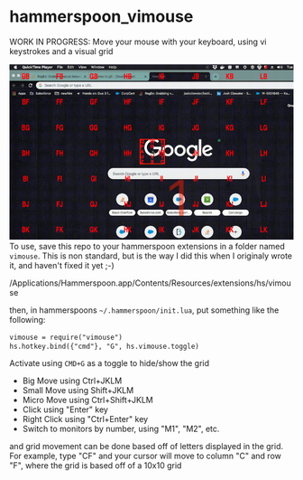 # hammerspoon_vimouse
WORK IN PROGRESS: Move your mouse with your keyboard, using vi keystrokes and a visual grid

![](vimouse.png)
To use, save this repo to your hammerspoon extensions in a folder named `vimouse`. This is non standard, but is the way I did this when I originaly wrote it, and haven't fixed it yet ;-)

/Applications/Hammerspoon.app/Contents/Resources/extensions/hs/vimouse

then, in hammerspoons `~/.hammerspoon/init.lua`, put something like the following:
```
vimouse = require("vimouse")
hs.hotkey.bind({"cmd"}, "G", hs.vimouse.toggle)
```

Activate using `CMD+G` as a toggle to hide/show the grid

- Big Move using Ctrl+JKLM
- Small Move using Shift+JKLM
- Micro Move using Ctrl+Shift+JKLM
- Click using "Enter" key
- Right Click using "Ctrl+Enter" key
- Switch to monitors by number, using "M1", "M2", etc.

and grid movement can be done based off of letters displayed in the grid. For example, type "CF" and your cursor will move to column "C" and row "F", where the grid is based off of a 10x10 grid
